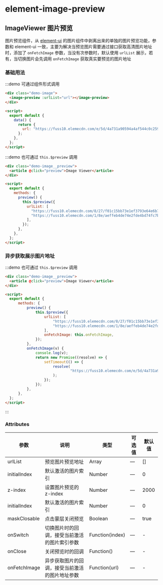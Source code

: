 # element-image-preview

## ImageViewer 图片预览

图片预览组件，从 [element-ui](https://element.eleme.cn/#/zh-CN/component/image) 的图片组件中剥离出来的单独的图片预览功能，参数和 element-ui 一致，主要为解决当预览图片需要通过接口获取高清图片地址时，添加了 `onFetchImage` 参数，当没有次参数时，默认使用 `urlList` 展示，若有，当切换图片会先调用 `onFetchImage` 获取真实要预览的图片地址

### 基础用法

:::demo 可通过组件形式调用

```html
<div class="demo-image">
  <image-preview :urlList="url"></image-preview>
</div>

<script>
  export default {
    data() {
      return {
        url: "https://fuss10.elemecdn.com/e/5d/4a731a90594a4af544c0c25941171jpeg.jpeg",
      };
    },
  };
</script>
```

:::demo 也可通过 `this.$preview` 调用

```html
<div class="demo-image__preview">
  <article @click="preview">Image Viewer</article>
</div>

<script>
  export default {
    methods: {
      preview() {
        this.$preview({
          urlList: [
            "https://fuss10.elemecdn.com/8/27/f01c15bb73e1ef3793e64e6b7bbccjpeg.jpeg",
            "https://fuss10.elemecdn.com/1/8e/aeffeb4de74e2fde4bd74fc7b4486jpeg.jpeg",
          ],
        });
      },
    },
  };
</script>
```
### 异步获取展示图片地址

:::demo 也可通过 `this.$preview` 调用

```html
<div class="demo-image__preview">
  <article @click="preview">Image Viewer</article>
</div>

<script>
  export default {
      methods: {
          preview() {
              this.$preview({
                  urlList: [
                      "https://fuss10.elemecdn.com/8/27/f01c15bb73e1ef3793e64e6b7bbccjpeg.jpeg",
                      "https://fuss10.elemecdn.com/1/8e/aeffeb4de74e2fde4bd74fc7b4486jpeg.jpeg",
                  ],
                  onFetchImage: this.onFetchImage,
              });
          },
          onFetchImage(v) {
              console.log(v);
              return new Promise((resolve) => {
                  setTimeout(() => {
                      resolve(
                              "https://fuss10.elemecdn.com/e/5d/4a731a90594a4af544c0c25941171jpeg.jpeg"
                      );
                  });
              });
          },
      },
  };
</script>
```

:::

### Attributes

| 参数         | 说明                                           | 类型            | 可选值 | 默认值  |
| ------------ | ---------------------------------------------- | --------------- | ------ |------|
| urlList      | 预览图片预览地址                               | Array           | —      | []   |
| initialIndex | 默认激活的图片索引                             | Number          | —      | 0    |
| z-index      | 设置图片预览的 z-index                         | Number          | —      | 2000 |
| initialIndex | 默认激活的图片索引                             | Number          | —      | 0    |
| maskClosable | 点击蒙层关闭预览                               | Boolean         | —      | true |
| onSwitch     | 切换图片时的回调，接受当前激活的图片索引参数   | Function(index) | —      | -    |
| onClose      | 关闭预览时的回调                               | Function()      | —      | -    |
| onFetchImage | 异步获取图片的回调，接受当前激活的图片地址参数 | Function(url)   | —      | -    |
